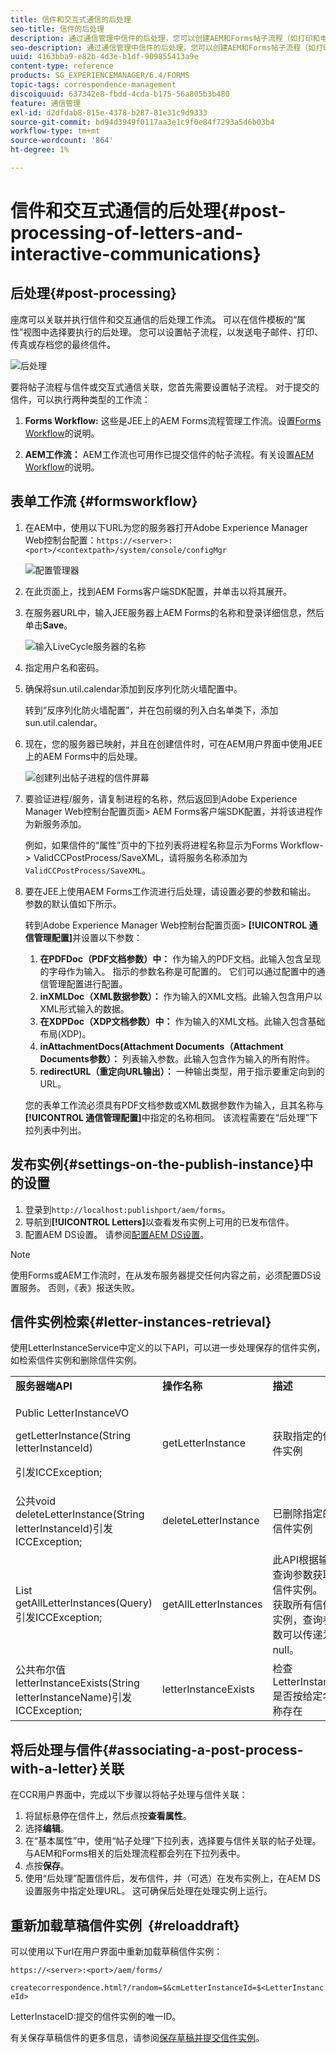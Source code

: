 ```yaml
---
title: 信件和交互式通信的后处理
seo-title: 信件的后处理
description: 通过通信管理中信件的后处理，您可以创建AEM和Forms帖子流程（如打印和电子邮件），并将它们与您的信件集成。
seo-description: 通过通信管理中信件的后处理，您可以创建AEM和Forms帖子流程（如打印和电子邮件），并将它们与您的信件集成。
uuid: 4163bba9-e82b-4d3e-b1df-909855413a9e
content-type: reference
products: SG_EXPERIENCEMANAGER/6.4/FORMS
topic-tags: correspondence-management
discoiquuid: 637342e8-fbdd-4cda-b175-56a805b3b480
feature: 通信管理
exl-id: d2dfdab8-815e-4378-b287-81e31c9d9333
source-git-commit: bd94d3949f0117aa3e1c9f0e84f7293a5d6b03b4
workflow-type: tm+mt
source-wordcount: '864'
ht-degree: 1%

---
```


# 信件和交互式通信的后处理{#post-processing-of-letters-and-interactive-communications}

## 后处理{#post-processing}

座席可以关联并执行信件和交互通信的后处理工作流。 可以在信件模板的“属性”视图中选择要执行的后处理。 您可以设置帖子流程，以发送电子邮件、打印、传真或存档您的最终信件。

![后处理](assets/ppoverview.png)

要将帖子流程与信件或交互式通信关联，您首先需要设置帖子流程。 对于提交的信件，可以执行两种类型的工作流：

1. **Forms Workflow:** 这些是JEE上的AEM Forms流程管理工作流。设置[Forms Workflow](#formsworkflow)的说明。

1. **AEM工作流：** AEM工作流也可用作已提交信件的帖子流程。有关设置[AEM Workflow](/help/forms/using/aem-forms-workflow.md)的说明。

## 表单工作流 {#formsworkflow}

1. 在AEM中，使用以下URL为您的服务器打开Adobe Experience Manager Web控制台配置：`https://<server>:<port>/<contextpath>/system/console/configMgr`

   ![配置管理器](assets/2configmanager-1.png)

1. 在此页面上，找到AEM Forms客户端SDK配置，并单击以将其展开。
1. 在服务器URL中，输入JEE服务器上AEM Forms的名称和登录详细信息，然后单击&#x200B;**Save**。

   ![输入LiveCycle服务器的名称](assets/1cofigmanager.png)

1. 指定用户名和密码。
1. 确保将sun.util.calendar添加到反序列化防火墙配置中。

   转到“反序列化防火墙配置”，并在包前缀的列入白名单类下，添加sun.util.calendar。

1. 现在，您的服务器已映射，并且在创建信件时，可在AEM用户界面中使用JEE上的AEM Forms中的后处理。

   ![创建列出帖子进程的信件屏幕](assets/0configmanager.png)

1. 要验证进程/服务，请复制进程的名称，然后返回到Adobe Experience Manager Web控制台配置页面> AEM Forms客户端SDK配置，并将该进程作为新服务添加。

   例如，如果信件的“属性”页中的下拉列表将进程名称显示为Forms Workflow-> ValidCCPostProcess/SaveXML，请将服务名称添加为`ValidCCPostProcess/SaveXML`。

1. 要在JEE上使用AEM Forms工作流进行后处理，请设置必要的参数和输出。 参数的默认值如下所示。

   转到Adobe Experience Manager Web控制台配置页面> **[!UICONTROL 通信管理配置]**&#x200B;并设置以下参数：

   1. **在PDFDoc（PDF文档参数）中：** 作为输入的PDF文档。此输入包含呈现的字母作为输入。 指示的参数名称是可配置的。 它们可以通过配置中的通信管理配置进行配置。
   1. **inXMLDoc（XML数据参数）：** 作为输入的XML文档。此输入包含用户以XML形式输入的数据。
   1. **在XDPDoc（XDP文档参数）中：** 作为输入的XML文档。此输入包含基础布局(XDP)。
   1. **inAttachmentDocs(Attachment Documents（Attachment Documents参数）：** 列表输入参数。此输入包含作为输入的所有附件。
   1. **redirectURL（重定向URL输出）：** 一种输出类型，用于指示要重定向到的URL。

   您的表单工作流必须具有PDF文档参数或XML数据参数作为输入，且其名称与&#x200B;**[!UICONTROL 通信管理配置]**&#x200B;中指定的名称相同。 该流程需要在“后处理”下拉列表中列出。

## 发布实例{#settings-on-the-publish-instance}中的设置

1. 登录到`http://localhost:publishport/aem/forms`。
1. 导航到&#x200B;**[!UICONTROL Letters]**&#x200B;以查看发布实例上可用的已发布信件。
1. 配置AEM DS设置。 请参阅[配置AEM DS设置](/help/forms/using/configuring-the-processing-server-url-.md)。

>[!NOTE]
>
>使用Forms或AEM工作流时，在从发布服务器提交任何内容之前，必须配置DS设置服务。 否则，《表》报送失败。

## 信件实例检索{#letter-instances-retrieval}

使用LetterInstanceService中定义的以下API，可以进一步处理保存的信件实例，如检索信件实例和删除信件实例。

<table> 
 <tbody> 
  <tr> 
   <td><strong>服务器端API</strong></td> 
   <td><strong>操作名称</strong></td> 
   <td><strong>描述</strong></td> 
  </tr> 
  <tr> 
   <td><p>Public LetterInstanceVO</p> <p>getLetterInstance(String letterInstanceId)</p> <p>引发ICCException; </p> </td> 
   <td>getLetterInstance</td> 
   <td>获取指定的信件实例 </td> 
  </tr> 
  <tr> 
   <td>公共void deleteLetterInstance(String letterInstanceId)引发ICCException; </td> 
   <td>deleteLetterInstance </td> 
   <td>已删除指定的信件实例 </td> 
  </tr> 
  <tr> 
   <td>List getAllLetterInstances(Query)引发ICCException; </td> 
   <td>getAllLetterInstances </td> 
   <td>此API根据输入查询参数获取信件实例。 要获取所有信件实例，查询参数可以传递为null。<br /> </td> 
  </tr> 
  <tr> 
   <td>公共布尔值letterInstanceExists(String letterInstanceName)引发ICCException; </td> 
   <td>letterInstanceExists </td> 
   <td>检查LetterInstance是否按给定名称存在 </td> 
  </tr> 
 </tbody> 
</table>

## 将后处理与信件{#associating-a-post-process-with-a-letter}关联

在CCR用户界面中，完成以下步骤以将帖子处理与信件关联：

1. 将鼠标悬停在信件上，然后点按&#x200B;**查看属性**。
1. 选择&#x200B;**编辑**。
1. 在“基本属性”中，使用“帖子处理”下拉列表，选择要与信件关联的帖子处理。 与AEM和Forms相关的后处理流程都会列在下拉列表中。
1. 点按&#x200B;**保存**。
1. 使用“后处理”配置信件后，发布信件，并（可选）在发布实例上，在AEM DS设置服务中指定处理URL。 这可确保后处理在处理实例上运行。

## 重新加载草稿信件实例  {#reloaddraft}

可以使用以下url在用户界面中重新加载草稿信件实例：

`https://<server>:<port>/aem/forms/`

`createcorrespondence.html?/random=$&cmLetterInstanceId=$<LetterInstanceId>`

LetterInstaceID:提交的信件实例的唯一ID。

有关保存草稿信件的更多信息，请参阅[保存草稿并提交信件实例](/help/forms/using/create-correspondence.md#savingdrafts)。
